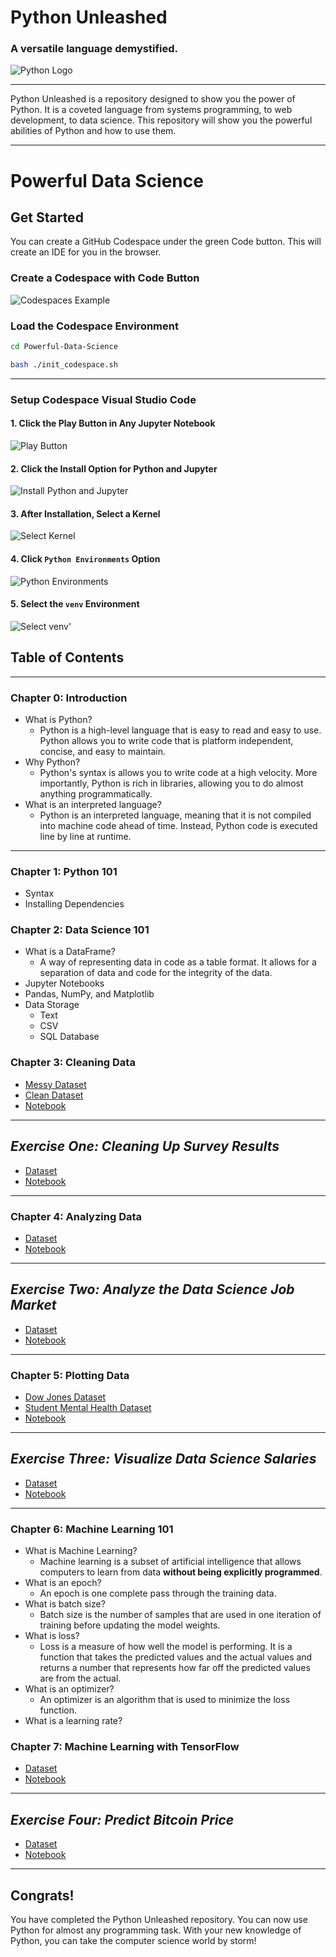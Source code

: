 # Python Unleashed
### A versatile language demystified.

![Python Logo](./images/python.png)

---

Python Unleashed is a repository designed to show you the power of Python. It
is a coveted language from systems programming, to web development, to data
science. This repository will show you the powerful abilities of Python and
how to use them.

---

# Powerful Data Science

## Get Started

You can create a GitHub Codespace under the green Code button. This will
create an IDE for you in the browser.

### Create a Codespace with Code Button

![Codespaces Example](./images/codespaces_example.png)

### Load the Codespace Environment

```bash
cd Powerful-Data-Science
```

```bash
bash ./init_codespace.sh
```

---

### Setup Codespace Visual Studio Code

#### 1. Click the Play Button in Any Jupyter Notebook

![Play Button](./images/jupyter_button.png)

#### 2. Click the Install Option for Python and Jupyter

![Install Python and Jupyter](./images/install_jupyter_plugin.png)

#### 3. After Installation, Select a Kernel

![Select Kernel](./images/select_kernel.png)

#### 4. Click `Python Environments` Option

![Python Environments](./images/python_env.png)

#### 5. Select the `venv` Environment

![Select venv](./images/select_venv.png)'

## Table of Contents

---

### Chapter 0: Introduction

- What is Python?
    - Python is a high-level language that is easy to read and easy to use.
Python allows you to write code that is platform independent, concise, and
easy to maintain.
- Why Python?
    - Python's syntax is allows you to write code at a high velocity. More
importantly, Python is rich in libraries, allowing you to do almost anything
programmatically.
- What is an interpreted language?
    - Python is an interpreted language, meaning that it is not compiled into
machine code ahead of time. Instead, Python code is executed line by line at
runtime.
---

### Chapter 1: Python 101
- Syntax
- Installing Dependencies

### Chapter 2: Data Science 101
- What is a DataFrame?
  - A way of representing data in code as a table format. It allows for a 
separation of data and code for the integrity of the data.
- Jupyter Notebooks
- Pandas, NumPy, and Matplotlib
- Data Storage
  - Text
  - CSV
  - SQL Database

### Chapter 3: Cleaning Data
- [Messy Dataset](./Powerful-Data-Science/datasets/student_mental_health.csv)
- [Clean Dataset](./Powerful-Data-Science/datasets/updated/student_mental_health.csv)
- [Notebook](./Powerful-Data-Science/learn/cleaning.ipynb)

---

## _Exercise One: Cleaning Up Survey Results_
- [Dataset](./Powerful-Data-Science/datasets/exercise/employment_survey.csv)
- [Notebook](./Powerful-Data-Science/exercise/cleaning_exercise.ipynb)

---

### Chapter 4: Analyzing Data
- [Dataset](./Powerful-Data-Science/datasets/updated/student_mental_health.csv)
- [Notebook](./Powerful-Data-Science/learn/analysis.ipynb)

---

## _Exercise Two: Analyze the Data Science Job Market_
- [Dataset](./Powerful-Data-Science/datasets/exercise/ds_salaries.csv)
- [Notebook](./Powerful-Data-Science/exercise/analysis_exercise.ipynb)

---

### Chapter 5: Plotting Data
- [Dow Jones Dataset](./Powerful-Data-Science/datasets/dow_jones.csv)
- [Student Mental Health Dataset](./Powerful-Data-Science/datasets/updated/student_mental_health.csv)
- [Notebook](./Powerful-Data-Science/learn/plotting.ipynb)

---

## _Exercise Three: Visualize Data Science Salaries_
- [Dataset](./Powerful-Data-Science/datasets/exercise/ds_salaries.csv)
- [Notebook](./Powerful-Data-Science/exercise/plotting_exercise.ipynb)

---

### Chapter 6: Machine Learning 101
- What is Machine Learning?
  - Machine learning is a subset of artificial intelligence that allows
computers to learn from data **without being explicitly programmed**.
- What is an epoch?
  - An epoch is one complete pass through the training data.
- What is batch size?
  - Batch size is the number of samples that are used in one iteration of
training before updating the model weights.
- What is loss?
  - Loss is a measure of how well the model is performing. It is a
function that takes the predicted values and the actual values and returns a
number that represents how far off the predicted values are from the actual.
- What is an optimizer?
  - An optimizer is an algorithm that is used to minimize the loss function.
- What is a learning rate?

### Chapter 7: Machine Learning with TensorFlow
- [Dataset](./Powerful-Data-Science/datasets/dow_jones.csv)
- [Notebook](./Powerful-Data-Science/learn/machine_learning.ipynb)

---

## _Exercise Four: Predict Bitcoin Price_
- [Dataset](./Powerful-Data-Science/datasets/exercise/bitcoin_price.csv)
- [Notebook](./Powerful-Data-Science/exercise/machine_learning_exercise.ipynb)

---

## Congrats!
You have completed the Python Unleashed repository. You can now use Python for
almost any programming task. With your new knowledge of Python, you can take
the computer science world by storm!